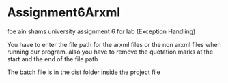 # Assignment6Arxml

foe ain shams university assignment 6 for lab (Exception Handling)

You have to enter the file path for the arxml files or the non arxml files when running our program.
also you have to remove the quotation marks at the start and the end of the file path

The batch file is in the dist folder inside the project file
